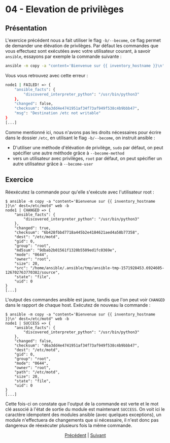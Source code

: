 # 04 - Elevation de privilèges

## Présentation

L'exercice précédent nous a fait utiliser le flag `-b/--become`, ce flag permet de demander une élévation de privilèges. Par défaut les commandes que vous effectuez sont exécutées avec votre utilisateur courant, à savoir `ansible`, essayons par exemple la commande suivante :

```bash
ansible -m copy -a "content='Bienvenue sur {{ inventory_hostname }}\n' dest=/etc/motd" web
```

Vous vous retrouvez avec cette erreur :

```bash
node1 | FAILED! => {
    "ansible_facts": {
        "discovered_interpreter_python": "/usr/bin/python3"
    },
    "changed": false,
    "checksum": "d6a3dd4e4741951af34f73af949f538c4b9bbb47",
    "msg": "Destination /etc not writable"
}
[...]
```

Comme mentionné ici, nous n'avons pas les droits nécessaires pour écrire dans le dossier `/etc`, en utilisant le flag `-b/--become`, on instruit ansible :
  * D'utiliser une méthode d'élévation de privilège, `sudo` par défaut, on peut spécifier une autre méthode grâce à `--become-method`
  * vers un utilisateur avec privilèges, `root` par défaut, on peut spécifier un autre utilisateur grâce à `--become-user`

## Exercice

Réexécutez la commande pour qu'elle s'exécute avec l'utilisateur root :

```console
$ ansible -m copy -a "content='Bienvenue sur {{ inventory_hostname }}\n' dest=/etc/motd" web -b
node1 | CHANGED => {
    "ansible_facts": {
        "discovered_interpreter_python": "/usr/bin/python3"
    },
    "changed": true,
    "checksum": "6b428fbbd7718a445b2e4184621aed4a58b77358",
    "dest": "/etc/motd",
    "gid": 0,
    "group": "root",
    "md5sum": "9dbab2b01561f1320b5509ed1fc0369e",
    "mode": "0644",
    "owner": "root",
    "size": 20,
    "src": "/home/ansible/.ansible/tmp/ansible-tmp-1571928453.6924605-126702763770382/source",
    "state": "file",
    "uid": 0
}
[...]
```

L'output des commandes ansible est jaune, tandis que l'on peut voir `CHANGED` dans le rapport de chaque host. Exécutez de nouveau la commande :

```console
$ ansible -m copy -a "content='Bienvenue sur {{ inventory_hostname }}\n' dest=/etc/motd" web -b
node1 | SUCCESS => {
    "ansible_facts": {
        "discovered_interpreter_python": "/usr/bin/python3"
    },
    "changed": false,
    "checksum": "d6a3dd4e4741951af34f73af949f538c4b9bbb47",
    "dest": "/etc/motd",
    "gid": 0,
    "group": "root",
    "mode": "0644",
    "owner": "root",
    "path": "/etc/motd",
    "size": 20,
    "state": "file",
    "uid": 0
}
[...]
```

Cette fois-ci on constate que l'output de la commande est verte et le mot clé associé à l'état de sortie du module est maintenant `SUCCESS`. On voit ici le caractère idempotent des modules ansible (avec quelques exceptions), un module n'effectuera de changements que si nécessaire, il n'est donc pas dangereux de réexécuter plusieurs fois la même commande.

<div align=center >
  <a href="./03-Ping.md">Précédent</a> |
  <a href="./05-Modules.md">Suivant</a>
</div>
